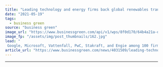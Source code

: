 ```yaml
---
title: "Leading technology and energy firms back global renewables transparency drive"
date: "2021-05-19"
tags: 
  - business green
source: "business green"
image_url: "https://www.businessgreen.com/api/v1/wps/8f0d170/64b4a21a-dfa4-4add-9e51-4a089e271d56/3/iw-climate-change-wind-power-032-185x114.jpg"
image_fp: "/assets/img/post_thumbnails/162.jpg"
lead: "
 Google, Microsoft, Vattenfall, PwC, Stakraft, and Engie among 100 firms backing initiative to develop hourly system for renewable power certification ..."
article_url: "https://www.businessgreen.com/news/4031509/leading-technology-energy-firms-global-renewables-transparency-drive"
---
```


---
